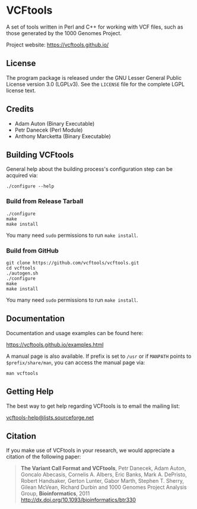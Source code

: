 # VCFtools

A set of tools written in Perl and C++ for working with VCF files, such as those generated by the
1000 Genomes Project.

Project website: https://vcftools.github.io/

License
-------

The program package is released under the GNU Lesser General Public License version 3.0
(LGPLv3). See the `LICENSE` file for the complete LGPL license text.

Credits
-------

- Adam Auton (Binary Executable)
- Petr Danecek (Perl Module)
- Anthony Marcketta (Binary Executable)

Building VCFtools
-----------------

General help about the building process's configuration step can be acquired via:

```
./configure --help
```

### Build from Release Tarball

```
./configure
make
make install
```
You many need `sudo` permissions to run `make install`.

### Build from GitHub

```
git clone https://github.com/vcftools/vcftools.git
cd vcftools
./autogen.sh
./configure
make
make install
```
You many need `sudo` permissions to run `make install`.

Documentation
-------------

Documentation and usage examples can be found here:

https://vcftools.github.io/examples.html

A manual page is also available. If prefix is set to `/usr` or if `MANPATH` points to
`$prefix/share/man`, you can access the manual page via:

```
man vcftools
```

Getting Help
------------

The best way to get help regarding VCFtools is to email the mailing list:

vcftools-help@lists.sourceforge.net

Citation
--------

If you make use of VCFtools in your research, we would appreciate a citation of the following paper:

> **The Variant Call Format and VCFtools**, Petr Danecek, Adam Auton, Goncalo Abecasis, Cornelis
> A. Albers, Eric Banks, Mark A. DePristo, Robert Handsaker, Gerton Lunter, Gabor Marth, Stephen
> T. Sherry, Gilean McVean, Richard Durbin and 1000 Genomes Project Analysis Group,
> **Bioinformatics**, 2011 http://dx.doi.org/10.1093/bioinformatics/btr330
